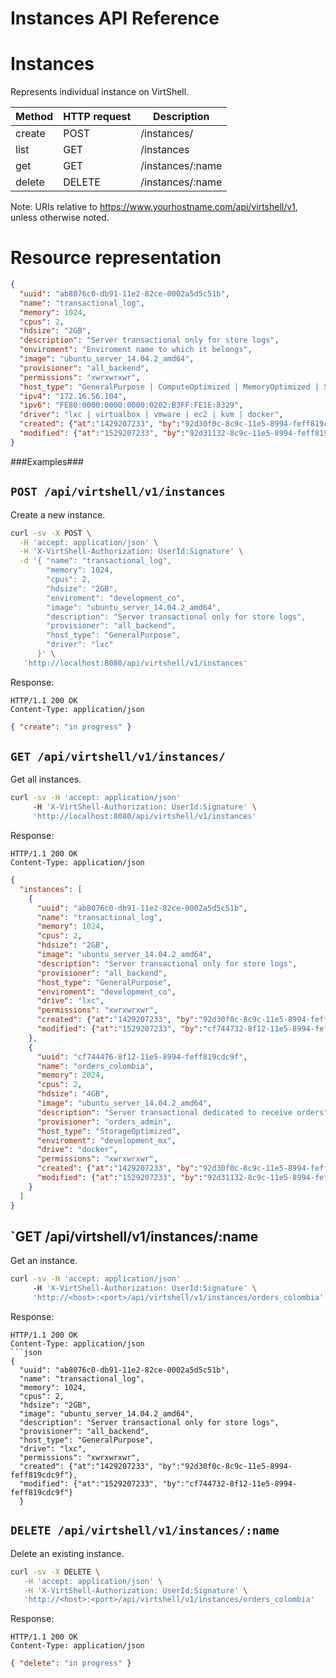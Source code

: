 Instances API Reference
=======================

Instances
=========
Represents individual instance on VirtShell.


| Method | HTTP request | Description |
| --- | --- | ---- |
| create | POST | /instances/ | Creates a new instance within an enviroment. |
| list | GET | /instances | Retrieves the list of instances. |
| get | GET | /instances/:name | Gets one instance by ID. |
| delete | DELETE | /instances/:name | Deletes an existing instance. |

Note:
URIs relative to https://www.yourhostname.com/api/virtshell/v1, unless otherwise noted.

Resource representation
=======================
```json
{
  "uuid": "ab8076c0-db91-11e2-82ce-0002a5d5c51b",
  "name": "transactional_log",
  "memory": 1024,
  "cpus": 2,
  "hdsize": "2GB",
  "description": "Server transactional only for store logs", 
  "enviroment": "Enviroment name to which it belongs",
  "image": "ubuntu_server_14.04.2_amd64",
  "provisioner": "all_backend",
  "permissions": "xwrxwrxwr",
  "host_type": "GeneralPurpose | ComputeOptimized | MemoryOptimized | StorageOptimized",
  "ipv4": "172.16.56.104",
  "ipv6": "FE80:0000:0000:0000:0202:B3FF:FE1E:8329",
  "driver": "lxc | virtualbox | vmware | ec2 | kvm | docker",
  "created": {"at":"1429207233", "by":"92d30f0c-8c9c-11e5-8994-feff819cdc9f"},
  "modified": {"at":"1529207233", "by":"92d31132-8c9c-11e5-8994-feff819cdc9f"}
}
```

###Examples###

`POST /api/virtshell/v1/instances`
--------------------------------------------

Create a new instance.

```sh
curl -sv -X POST \
  -H 'accept: application/json' \
  -H 'X-VirtShell-Authorization: UserId:Signature' \
  -d '{ "name": "transactional_log",
        "memory": 1024,
        "cpus": 2,
        "hdsize": "2GB",
        "enviroment": "development_co", 
        "image": "ubuntu_server_14.04.2_amd64",
        "description": "Server transactional only for store logs", 
        "provisioner": "all_backend",
        "host_type": "GeneralPurpose",
        "driver": "lxc"
      }' \
   'http://localhost:8080/api/virtshell/v1/instances'
```

Response:
```
HTTP/1.1 200 OK
Content-Type: application/json
```
```json
{ "create": "in progress" }
```

`GET /api/virtshell/v1/instances/`
----------------------------------------------

Get all instances.

```sh
curl -sv -H 'accept: application/json' 
     -H 'X-VirtShell-Authorization: UserId:Signature' \ 
     'http://localhost:8080/api/virtshell/v1/instances'
```

Response:
```
HTTP/1.1 200 OK
Content-Type: application/json
```
```json
{
  "instances": [
    {
      "uuid": "ab8076c0-db91-11e2-82ce-0002a5d5c51b",
      "name": "transactional_log",
      "memory": 1024,
      "cpus": 2,
      "hdsize": "2GB",
      "image": "ubuntu_server_14.04.2_amd64",
      "description": "Server transactional only for store logs", 
      "provisioner": "all_backend",
      "host_type": "GeneralPurpose",
      "enviroment": "development_co", 
      "drive": "lxc",
      "permissions": "xwrxwrxwr",
      "created": {"at":"1429207233", "by":"92d30f0c-8c9c-11e5-8994-feff819cdc9f"},
      "modified": {"at":"1529207233", "by":"cf744732-8f12-11e5-8994-feff819cdc9f"}
    },
    { 
      "uuid": "cf744476-8f12-11e5-8994-feff819cdc9f",
      "name": "orders_colombia",
      "memory": 2024,
      "cpus": 2,
      "hdsize": "4GB",
      "image": "ubuntu_server_14.04.2_amd64",
      "description": "Server transactional dedicated to receive orders", 
      "provisioner": "orders_admin",
      "host_type": "StorageOptimized",
      "enviroment": "development_mx",
      "drive": "docker",
      "permissions": "xwrxwrxwr",
      "created": {"at":"1429207233", "by":"92d30f0c-8c9c-11e5-8994-feff819cdc9f"},
      "modified": {"at":"1529207233", "by":"92d31132-8c9c-11e5-8994-feff819cdc9f"}
    }    
  ]
}   
```

`GET /api/virtshell/v1/instances/:name
----------------------------------------------

Get an instance.

```sh
curl -sv -H 'accept: application/json' 
     -H 'X-VirtShell-Authorization: UserId:Signature' \ 
     'http://<host>:<port>/api/virtshell/v1/instances/orders_colombia'
```

Response:

```
HTTP/1.1 200 OK
Content-Type: application/json
```json
{
  "uuid": "ab8076c0-db91-11e2-82ce-0002a5d5c51b",
  "name": "transactional_log",
  "memory": 1024,
  "cpus": 2,
  "hdsize": "2GB",
  "image": "ubuntu_server_14.04.2_amd64",
  "description": "Server transactional only for store logs", 
  "provisioner": "all_backend",
  "host_type": "GeneralPurpose",
  "drive": "lxc",
  "permissions": "xwrxwrxwr",
  "created": {"at":"1429207233", "by":"92d30f0c-8c9c-11e5-8994-feff819cdc9f"},
  "modified": {"at":"1529207233", "by":"cf744732-8f12-11e5-8994-feff819cdc9f"}
  }
```


`DELETE /api/virtshell/v1/instances/:name`
----------------------------------------------

Delete an existing instance.

```sh
curl -sv -X DELETE \
   -H 'accept: application/json' \
   -H 'X-VirtShell-Authorization: UserId:Signature' \
   'http://<host>:<port>/api/virtshell/v1/instances/orders_colombia'
```

Response:
```
HTTP/1.1 200 OK
Content-Type: application/json
```
```json
{ "delete": "in progress" }
```